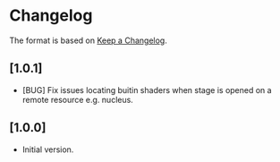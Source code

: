# Changelog

The format is based on [Keep a Changelog](https://keepachangelog.com/en/1.0.0/).

## [1.0.1]

- [BUG] Fix issues locating buitin shaders when stage is opened on a remote resource e.g. nucleus.

## [1.0.0]

- Initial version.
